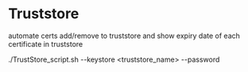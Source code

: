 # Truststore
automate certs add/remove to truststore and show expiry date of each certificate in truststore

./TrustStore_script.sh --keystore <truststore_name> --password <password>
